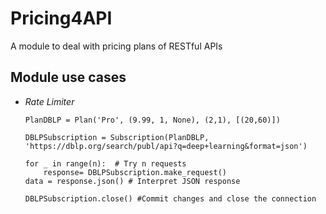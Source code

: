 # Pricing4API
A module to deal with pricing plans of RESTful APIs 


## Module use cases

- *Rate Limiter*

    ```
    PlanDBLP = Plan('Pro', (9.99, 1, None), (2,1), [(20,60)])

    DBLPSubscription = Subscription(PlanDBLP, 'https://dblp.org/search/publ/api?q=deep+learning&format=json')

    for _ in range(n):  # Try n requests
        response= DBLPSubscription.make_request()
    data = response.json() # Interpret JSON response

    DBLPSubscription.close() #Commit changes and close the connection
    ```
